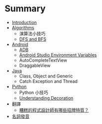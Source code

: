 # Summary

* [Introduction](README.md)
* [Algorithms](contents/algorithms.md)
   * 演算法小技巧
   * [DFS and BFS](contents/dfs_and_bfs.md)
* [Android](contents/android.md)
   * [ADB](contents/adb.md)
   * [Android Studio Environment Variables](contents/android_studio_environment_variables.md)
   * AutoCompleteTextView
   * DraggableView
* [Java](contents/java.md)
   * Class, Object and Generic
   * Catch Exception and Thread
* [Python](contents/python.md)
   * Python 小技巧
   * [Understanding Decoration](contents/understanding_decoration.md)
* 翻譯
   * [糟糕的程式設計師有哪些招牌特質？](contents/zao_gao_de_cheng_shi_she_ji_shi_you_na_xie_zhao_pai_te_zhi_ff1f.md)
* [名詞發音](contents/ming_ci_fa_yin.md)

